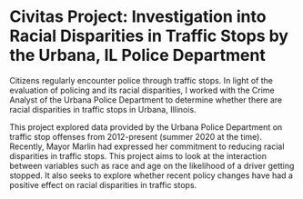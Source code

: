 # Civitas Project: Investigation into Racial Disparities in Traffic Stops by the Urbana, IL Police Department

Citizens regularly encounter police through traffic stops. In light of the evaluation of policing and its racial disparities, I worked with the Crime Analyst of the Urbana Police Department to determine whether there are racial disparities in traffic stops in Urbana, Illinois. 

This project explored data provided by the Urbana Police Department on traffic stop offenses from 2012-present (summer 2020 at the time). Recently, Mayor Marlin had expressed her commitment to reducing racial disparities in traffic stops. This project aims to look at the interaction between variables such as race and age on the likelihood of a driver getting stopped. It also seeks to explore whether recent policy changes have had a positive effect on racial disparities in traffic stops.
